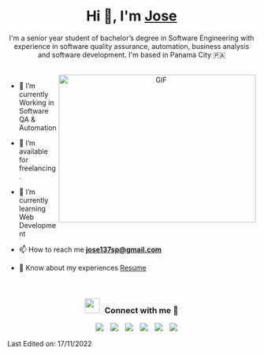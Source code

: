 

<h1 align="center">Hi 👋, I'm <a href="https://github.com/jose137sp" target="blank">
Jose</a></h1>
<p align="center">I'm a senior year student of bachelor’s degree in Software Engineering with experience in software quality
assurance, automation, business analysis and software development. I'm based in Panama City &#127477;&#127462</p>
<br>

<a target="_blank" align="center">
  <img align="right" top="500" height="300" width="400" alt="GIF" src="https://media.giphy.com/media/SWoSkN6DxTszqIKEqv/giphy.gif">
</a>

- 🔭 I’m currently Working in Software QA & Automation

- 🤝 I’m available for freelancing.

- 🌱 I’m currently learning Web Development <a></a>

- 📫 How to reach me **jose137sp@gmail.com**

- 📄 Know about my experiences <a href="https://drive.google.com/file/d/1Jo9iBaeUpD1jp1AkR92mri3und3ERONe/view?usp=sharing" target="blank">Resume</a>
<br/>
<h3 align="center" > <img src="https://media.giphy.com/media/iY8CRBdQXODJSCERIr/giphy.gif" width="30" height="30" style="margin-right: 10px;">Connect with me 🤝 </h3>

<p align="center">

 <div align="center"  class="icons-social" style="margin-left: 10px;">
        <a style="margin-left: 10px;"  target="_blank" href="https://www.linkedin.com/in/josesaavedra-dev/">
			<img src="https://img.icons8.com/doodle/40/000000/linkedin--v2.png"></a>
        <a style="margin-left: 10px;" target="_blank" href="https://github.com/jose137sp">
		<img src="https://img.icons8.com/doodle/40/000000/github--v1.png"></a>
		<a style="margin-left: 10px;" target="_blank" href="https://stackoverflow.com/users/20103459/jos%c3%a9-saavedra?tab=profile">
				<img src="https://img.icons8.com/external-tal-revivo-color-tal-revivo/40/000000/external-stack-overflow-is-a-question-and-answer-site-for-professional-logo-color-tal-revivo.png"></a>    
   <a style="margin-left: 10px;" target="_blank" href="https://www.instagram.com/josesaavedra_/">
			<img src="https://img.icons8.com/doodle/40/000000/instagram-new--v2.png"></a>	
   <a style="margin-left: 10px;" target="_blank" href="https://twitter.com/jose137sp_">
			<img src="https://img.icons8.com/doodle/1x/twitter-squared--v2.png" ></a>
   <a style="margin-left: 10px;" target="_blank" href="https://www.youtube.com/channel/UCsuWtURymITO0cBBnPMjXMQ">
				<img src="https://img.icons8.com/doodle/1x/youtube--v2.png" ></a>
      </div>

</p>



Last Edited on: 17/11/2022
